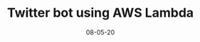 ---
title: "Twitter bot using AWS Lambda"
date: "08-05-20"
description: "Creating a Twitter bot using AWS Lambda functions"
tags:
---